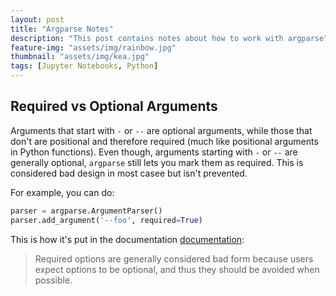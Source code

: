 ```yaml
---
layout: post
title: "Argparse Notes"
description: "This post contains notes about how to work with argparse"
feature-img: "assets/img/rainbow.jpg"
thumbnail: "assets/img/kea.jpg"
tags: [Jupyter Notebooks, Python]
---
```


## Required vs Optional Arguments

Arguments that start with  `-` or `--` are optional arguments, while those that don't are positional and therefore required (much like positional arguments in Python functions). Even though, arguments starting with  `-` or `--` are generally optional, `argparse` still lets you mark them as required. This is considered bad design in most casee but isn't prevented.

For example, you can do:

```python
parser = argparse.ArgumentParser()
parser.add_argument('--foo', required=True)
```


This is how it's put in the documentation [documentation](https://docs.python.org/3/library/argparse.html#required):
> Required options are generally considered bad form because users expect options to be optional, and thus they should be avoided when possible.


